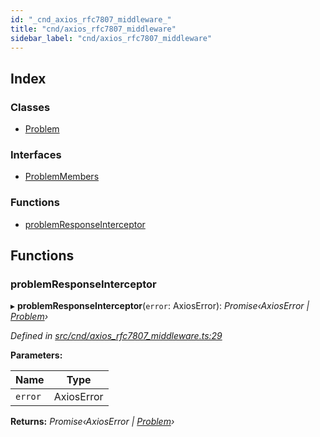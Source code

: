```yaml
---
id: "_cnd_axios_rfc7807_middleware_"
title: "cnd/axios_rfc7807_middleware"
sidebar_label: "cnd/axios_rfc7807_middleware"
---
```


## Index

### Classes

* [Problem](../classes/_cnd_axios_rfc7807_middleware_.problem.md)

### Interfaces

* [ProblemMembers](../interfaces/_cnd_axios_rfc7807_middleware_.problemmembers.md)

### Functions

* [problemResponseInterceptor](_cnd_axios_rfc7807_middleware_.md#problemresponseinterceptor)

## Functions

###  problemResponseInterceptor

▸ **problemResponseInterceptor**(`error`: AxiosError): *Promise‹AxiosError | [Problem](../classes/_cnd_axios_rfc7807_middleware_.problem.md)›*

*Defined in [src/cnd/axios_rfc7807_middleware.ts:29](https://github.com/comit-network/comit-js-sdk/blob/cef77e4/src/cnd/axios_rfc7807_middleware.ts#L29)*

**Parameters:**

Name | Type |
------ | ------ |
`error` | AxiosError |

**Returns:** *Promise‹AxiosError | [Problem](../classes/_cnd_axios_rfc7807_middleware_.problem.md)›*

